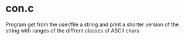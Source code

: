 # con.c
Program get from the user/file a string and print a shorter version of the string with ranges of the diffrent classes of ASCII chars
